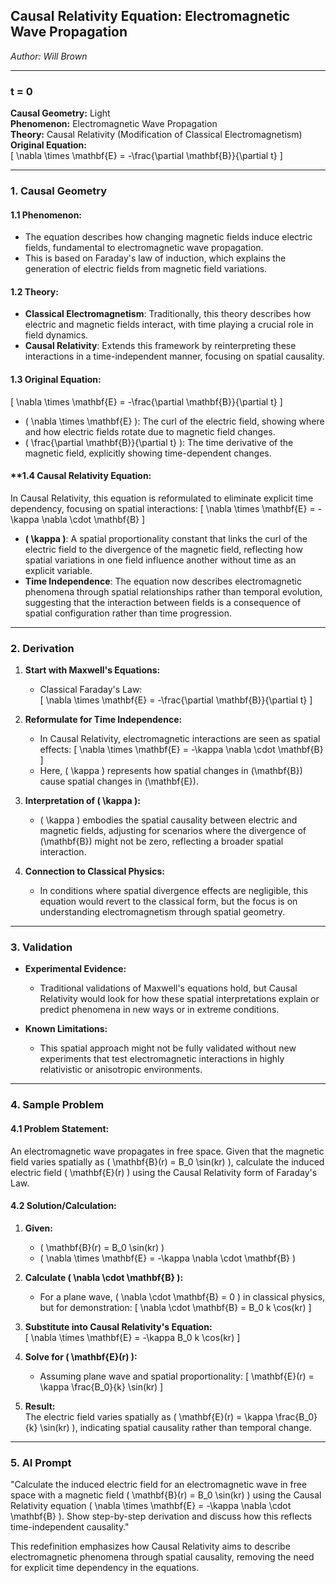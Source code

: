 ## **Causal Relativity Equation:** Electromagnetic Wave Propagation  

*Author: Will Brown*  

---

### **t = 0**  
**Causal Geometry:** Light  
**Phenomenon:** Electromagnetic Wave Propagation  
**Theory:** Causal Relativity (Modification of Classical Electromagnetism)  
**Original Equation:**  
\[
\nabla \times \mathbf{E} = -\frac{\partial \mathbf{B}}{\partial t}
\]  

---

### **1. Causal Geometry**  
#### **1.1 Phenomenon:**  
- The equation describes how changing magnetic fields induce electric fields, fundamental to electromagnetic wave propagation.  
- This is based on Faraday's law of induction, which explains the generation of electric fields from magnetic field variations.

#### **1.2 Theory:**  
- **Classical Electromagnetism**: Traditionally, this theory describes how electric and magnetic fields interact, with time playing a crucial role in field dynamics.  
- **Causal Relativity**: Extends this framework by reinterpreting these interactions in a time-independent manner, focusing on spatial causality.

#### **1.3 Original Equation:**  
\[
\nabla \times \mathbf{E} = -\frac{\partial \mathbf{B}}{\partial t}
\]  
- \( \nabla \times \mathbf{E} \): The curl of the electric field, showing where and how electric fields rotate due to magnetic field changes.  
- \( \frac{\partial \mathbf{B}}{\partial t} \): The time derivative of the magnetic field, explicitly showing time-dependent changes.

#### **1.4 **Causal Relativity Equation:**  
In Causal Relativity, this equation is reformulated to eliminate explicit time dependency, focusing on spatial interactions:
\[
\nabla \times \mathbf{E} = -\kappa \nabla \cdot \mathbf{B}
\]  
- **\( \kappa \)**: A spatial proportionality constant that links the curl of the electric field to the divergence of the magnetic field, reflecting how spatial variations in one field influence another without time as an explicit variable.  
- **Time Independence**: The equation now describes electromagnetic phenomena through spatial relationships rather than temporal evolution, suggesting that the interaction between fields is a consequence of spatial configuration rather than time progression.

---

### **2. Derivation**  
1. **Start with Maxwell's Equations:**  
   - Classical Faraday's Law:  
     \[
     \nabla \times \mathbf{E} = -\frac{\partial \mathbf{B}}{\partial t}
     \]  

2. **Reformulate for Time Independence:**  
   - In Causal Relativity, electromagnetic interactions are seen as spatial effects:
     \[
     \nabla \times \mathbf{E} = -\kappa \nabla \cdot \mathbf{B}
     \]  
   - Here, \( \kappa \) represents how spatial changes in \(\mathbf{B}\) cause spatial changes in \(\mathbf{E}\).

3. **Interpretation of \( \kappa \):**  
   - \( \kappa \) embodies the spatial causality between electric and magnetic fields, adjusting for scenarios where the divergence of \(\mathbf{B}\) might not be zero, reflecting a broader spatial interaction.

4. **Connection to Classical Physics:**  
   - In conditions where spatial divergence effects are negligible, this equation would revert to the classical form, but the focus is on understanding electromagnetism through spatial geometry.

---

### **3. Validation**  
- **Experimental Evidence:**  
  - Traditional validations of Maxwell's equations hold, but Causal Relativity would look for how these spatial interpretations explain or predict phenomena in new ways or in extreme conditions.

- **Known Limitations:**  
  - This spatial approach might not be fully validated without new experiments that test electromagnetic interactions in highly relativistic or anisotropic environments.

---

### **4. Sample Problem**  
#### **4.1 Problem Statement:**  
An electromagnetic wave propagates in free space. Given that the magnetic field varies spatially as \( \mathbf{B}(r) = B_0 \sin(kr) \), calculate the induced electric field \( \mathbf{E}(r) \) using the Causal Relativity form of Faraday's Law.

#### **4.2 Solution/Calculation:**  
1. **Given:**  
   - \( \mathbf{B}(r) = B_0 \sin(kr) \)  
   - \( \nabla \times \mathbf{E} = -\kappa \nabla \cdot \mathbf{B} \)

2. **Calculate \( \nabla \cdot \mathbf{B} \):**  
   - For a plane wave, \( \nabla \cdot \mathbf{B} = 0 \) in classical physics, but for demonstration:
     \[
     \nabla \cdot \mathbf{B} = B_0 k \cos(kr)
     \]

3. **Substitute into Causal Relativity's Equation:**  
   \[
   \nabla \times \mathbf{E} = -\kappa B_0 k \cos(kr)
   \]

4. **Solve for \( \mathbf{E}(r) \):**  
   - Assuming plane wave and spatial proportionality:
     \[
     \mathbf{E}(r) = \kappa \frac{B_0}{k} \sin(kr)
     \]

5. **Result:**  
   The electric field varies spatially as \( \mathbf{E}(r) = \kappa \frac{B_0}{k} \sin(kr) \), indicating spatial causality rather than temporal change.

---

### **5. AI Prompt**  
"Calculate the induced electric field for an electromagnetic wave in free space with a magnetic field \( \mathbf{B}(r) = B_0 \sin(kr) \) using the Causal Relativity equation \( \nabla \times \mathbf{E} = -\kappa \nabla \cdot \mathbf{B} \). Show step-by-step derivation and discuss how this reflects time-independent causality."

This redefinition emphasizes how Causal Relativity aims to describe electromagnetic phenomena through spatial causality, removing the need for explicit time dependency in the equations.
